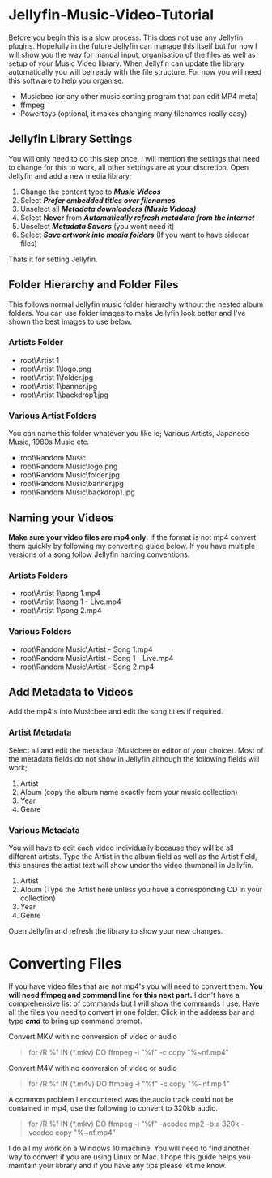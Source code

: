 # Jellyfin-Music-Video-Tutorial
Before you begin this is a slow process. This does not use any Jellyfin plugins. Hopefully in the future Jellyfin can manage this itself but for now I will show you the way for manual input, organisation of the files as well as setup of your Music Video library. When Jellyfin can update the library automatically you will be ready with the file structure. For now you will need this software to help you organise:
- Musicbee (or any other music sorting program that can edit MP4 meta)
- ffmpeg
- Powertoys (optional, it makes changing many filenames really easy)
## Jellyfin Library Settings
You will only need to do this step once. I will mention the settings that need to change for this to work, all other settings are at your discretion. Open Jellyfin and add a new media library;
1. Change the content type to ***Music Videos***
2. Select ***Prefer embedded titles over filenames***
3. Unselect all ***Metadata downloaders (Music Videos)***
4. Select **Never** from ***Automatically refresh metadata from the internet***
5. Unselect ***Metadata Savers*** (you wont need it)
6. Select ***Save artwork into media folders*** (If you want to have sidecar files)

Thats it for setting Jellyfin.
## Folder Hierarchy and Folder Files
This follows normal Jellyfin music folder hierarchy without the nested album folders. You can use folder images to make Jellyfin look better and I've shown the best images to use below.
### Artists Folder
- root\Artist 1
- root\Artist 1\logo.png
- root\Artist 1\folder.jpg
- root\Artist 1\banner.jpg
- root\Artist 1\backdrop1.jpg
### Various Artist Folders
You can name this folder whatever you like ie; Various Artists, Japanese Music, 1980s Music etc.
- root\Random Music
- root\Random Music\logo.png
- root\Random Music\folder.jpg
- root\Random Music\banner.jpg
- root\Random Music\backdrop1.jpg
## Naming your Videos
**Make sure your video files are mp4 only.** If the format is not mp4 convert them quickly by following my converting guide below. If you have multiple versions of a song follow Jellyfin naming conventions.
### Artists Folders
- root\Artist 1\song 1.mp4
- root\Artist 1\song 1 - Live.mp4
- root\Artist 1\song 2.mp4
### Various Folders
- root\Random Music\Artist - Song 1.mp4
- root\Random Music\Artist - Song 1 - Live.mp4
- root\Random Music\Artist - Song 2.mp4
## Add Metadata to Videos
Add the mp4's into Musicbee and edit the song titles if required. 
### Artist Metadata
Select all and edit the metadata (Musicbee or editor of your choice). Most of the metadata fields do not show in Jellyfin although the following fields will work;
1. Artist
2. Album (copy the album name exactly from your music collection)
3. Year
4. Genre
### Various Metadata
You will have to edit each video individually because they will be all different artists. Type the Artist in the album field as well as the Artist field, this ensures the artist text will show under the video thumbnail in Jellyfin.
1. Artist
2. Album (Type the Artist here unless you have a corresponding CD in your collection)
3. Year
4. Genre

Open Jellyfin and refresh the library to show your new changes.

# Converting Files
If you have video files that are not mp4's you will need to convert them. **You will need ffmpeg and command line for this next part.** I don't have a comprehensive list of commands but I will show the commands I use. Have all the files you need to convert in one folder. Click in the address bar and type ***cmd*** to bring up command prompt.

Convert MKV with no conversion of video or audio
> for /R %f IN (*.mkv) DO ffmpeg -i "%f" -c copy "%~nf.mp4"

Convert M4V with no conversion of video or audio
> for /R %f IN (*.m4v) DO ffmpeg -i "%f" -c copy "%~nf.mp4"

A common problem I encountered was the audio track could not be contained in mp4, use the following to convert to 320kb audio.
> for /R %f IN (*.mkv) DO ffmpeg -i "%f" -acodec mp2 -b:a 320k  -vcodec copy "%~nf.mp4"

I do all my work on a Windows 10 machine. You will need to find another way to convert if you are using Linux or Mac. I hope this guide helps you maintain your library and if you have any tips please let me know.
